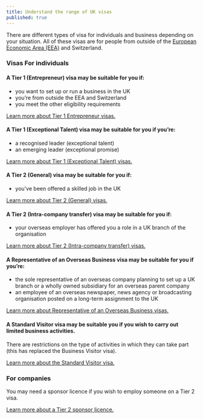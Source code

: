 ```yaml
---
title: Understand the range of UK visas
published: true
---
```

There are different types of visa for individuals and business depending on your situation. All of these visas are for people from outside of the [European Economic Area (EEA)](https://www.gov.uk/eu-eea) and Switzerland.

### Visas For individuals

#### A Tier 1 (Entrepreneur) visa may be suitable for you if:

 - you want to set up or run a business in the UK
 - you’re from outside the EEA and Switzerland
 - you meet the other eligibility requirements

[Learn more about Tier 1 Entrepreneur visas.](https://www.gov.uk/tier-1-entrepreneur/overview)


#### A Tier 1 (Exceptional Talent) visa may be suitable for you if you’re:

 - a recognised leader (exceptional talent)
 - an emerging leader (exceptional promise)

[Learn more about Tier 1 (Exceptional Talent) visas.](https://www.gov.uk/tier-1-exceptional-talent/overview)



#### A Tier 2 (General) visa may be suitable for you if:

 - you’ve been offered a skilled job in the UK

[Learn more about Tier 2 (General) visas.](https://www.gov.uk/tier-2-general/overview)


#### A Tier 2 (Intra-company transfer) visa may be suitable for you if:

- your overseas employer has offered you a role in a UK branch of the organisation

[Learn more about Tier 2 (Intra-company transfer) visas.](https://www.gov.uk/tier-2-intracompany-transfer-worker-visa/overview)



#### A Representative of an Overseas Business visa may be suitable for you if you’re:

- the sole representative of an overseas company planning to set up a UK branch or a wholly owned subsidiary for an overseas parent company
- an employee of an overseas newspaper, news agency or broadcasting organisation posted on a long-term assignment to the UK

[Learn more about Representative of an Overseas Business visas.](https://www.gov.uk/representative-overseas-business/overview)



#### A Standard Visitor visa may be suitable you if you wish to carry out limited business activities. 

There are restrictions on the type of activities in which they can take part (this has replaced the Business Visitor visa).


[Learn more about the Standard Visitor visa.](https://www.gov.uk/standard-visitor-visa)

### For companies

You may need a sponsor licence if you wish to employ someone on a Tier 2 visa.

[Learn more about a Tier 2 sponsor licence.](https://www.gov.uk/uk-visa-sponsorship-employers/overview)
